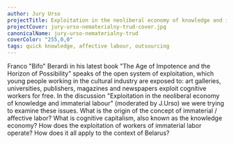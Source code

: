 ```yaml
---
author: Jury Urso
projectTitle: Exploitation in the neoliberal economy of knowledge and immaterial labour. Discussion
projectCover: jury-urso-nematerialny-trud-cover.jpg
canonicalName: jury-urso-nematerialny-trud
coverColor: "255,0,0"
tags: quick knowledge, affective labour, outsourcing
---
```


Franco "Bifo" Berardi in his latest book "The Age of Impotence and the Horizon of Possibility" speaks of the open system of exploitation, which young people working in the cultural industry are exposed to: art galleries, universities, publishers, magazines and newspapers exploit cognitive workers for free. In the discussion "Exploitation in the neoliberal economy of knowledge and immaterial labour" (moderated by J.Urso) we were trying to examine these issues. What is the origin of the concept of immaterial / affective labor? What is cognitive capitalism, also known as the knowledge economy? How does the exploitation of workers of immaterial labor operate? How does it all apply to the context of Belarus? 